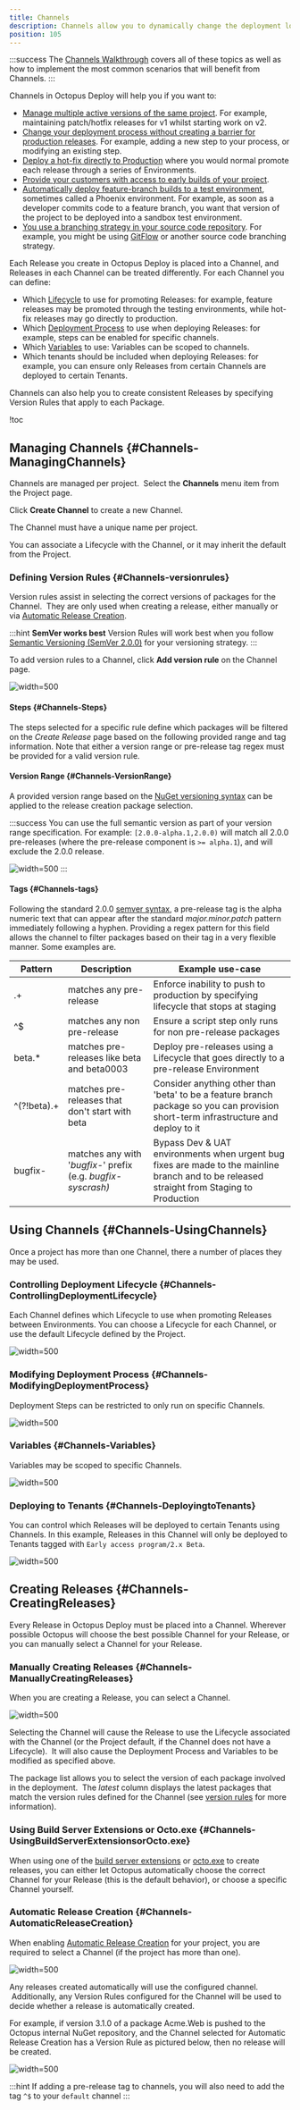 ```yaml
---
title: Channels
description: Channels allow you to dynamically change the deployment logic and lifecycle of a project based on the version being deployed.
position: 105
---
```


:::success
The [Channels Walkthrough](https://octopus.com/blog/channels-walkthrough) covers all of these topics as well as how to implement the most common scenarios that will benefit from Channels.
:::

Channels in Octopus Deploy will help you if you want to:

- [Manage multiple active versions of the same project](https://octopus.com/blog/channels-walkthrough#supporting-multiple-versions). For example, maintaining patch/hotfix releases for v1 whilst starting work on v2.
- [Change your deployment process without creating a barrier for production releases](https://octopus.com/blog/channels-walkthrough#supporting-multiple-versions). For example, adding a new step to your process, or modifying an existing step.
- [Deploy a hot-fix directly to Production](https://octopus.com/blog/channels-walkthrough#hotfix-deployments) where you would normal promote each release through a series of Environments.
- [Provide your customers with access to early builds of your project](https://octopus.com/blog/channels-walkthrough#early-access-programs).
- [Automatically deploy feature-branch builds to a test environment](https://octopus.com/blog/channels-walkthrough#feature-branch-deployments), sometimes called a Phoenix environment. For example, as soon as a developer commits code to a feature branch, you want that version of the project to be deployed into a sandbox test environment.
- [You use a branching strategy in your source code repository](/docs/deployment-patterns/branching.md). For example, you might be using [GitFlow](http://nvie.com/posts/a-successful-git-branching-model/) or another source code branching strategy.

Each Release you create in Octopus Deploy is placed into a Channel, and Releases in each Channel can be treated differently. For each Channel you can define:

- Which [Lifecycle](/docs/infrastructure/lifecycles/index.md) to use for promoting Releases: for example, feature releases may be promoted through the testing environments, while hot-fix releases may go directly to production.
- Which [Deployment Process](/docs/deploying-applications/index.md) to use when deploying Releases: for example, steps can be enabled for specific channels.
- Which [Variables](/docs/deployment-process/variables/index.md) to use: Variables can be scoped to channels.
- Which tenants should be included when deploying Releases: for example, you can ensure only Releases from certain Channels are deployed to certain Tenants.

Channels can also help you to create consistent Releases by specifying Version Rules that apply to each Package.

!toc

## Managing Channels {#Channels-ManagingChannels}

Channels are managed per project.  Select the **Channels** menu item from the Project page.

Click **Create Channel** to create a new Channel.

The Channel must have a unique name per project.

You can associate a Lifecycle with the Channel, or it may inherit the default from the Project.

### Defining Version Rules {#Channels-versionrules}

Version rules assist in selecting the correct versions of packages for the Channel.  They are only used when creating a release, either manually or via [Automatic Release Creation](/docs/deployment-process/releases/automatic-release-creation.md).

:::hint
**SemVer works best**
Version Rules will work best when you follow [Semantic Versioning (SemVer 2.0.0)](http://semver.org) for your versioning strategy.
:::

To add version rules to a Channel, click **Add version rule** on the Channel page.

![](/docs/images/3048999/3278458.png "width=500")

#### Steps {#Channels-Steps}

The steps selected for a specific rule define which packages will be filtered on the *Create Release* page based on the following provided range and tag information. Note that either a version range or pre-release tag regex must be provided for a valid version rule.

#### Version Range {#Channels-VersionRange}

A provided version range based on the [NuGet versioning syntax](http://g.octopushq.com/NuGetVersioning) can be applied to the release creation package selection.

:::success
You can use the full semantic version as part of your version range specification. For example: `[2.0.0-alpha.1,2.0.0)` will match all 2.0.0 pre-releases (where the pre-release component is `>= alpha.1`), and will exclude the 2.0.0 release.

![](/docs/images/3048999/5865686.png "width=500")
:::

#### Tags {#Channels-tags}

Following the standard 2.0.0 [semver syntax](http://semver.org/), a pre-release tag is the alpha numeric text that can appear after the standard *major.minor.patch* pattern immediately following a hyphen. Providing a regex pattern for this field allows the channel to filter packages based on their tag in a very flexible manner. Some examples are.

| **Pattern** | **Description** | **Example use-case** |
| --- | --- | --- |
| .\+ | matches any pre-release | Enforce inability to push to production by specifying lifecycle that stops at staging |
| ^$ | matches any non pre-release | Ensure a script step only runs for non pre-release packages |
| beta.\* | matches pre-releases like beta and beta0003 | Deploy pre-releases using a Lifecycle that goes directly to a pre-release Environment |
| ^(?!beta).+ | matches pre-releases that don't start with beta | Consider anything other than 'beta' to be a feature branch package so you can provision short-term infrastructure and deploy to it |
| bugfix- | matches any with '*bugfix-*' prefix (e.g. *bugfix-syscrash)* | Bypass Dev & UAT environments when urgent bug fixes are made to the mainline branch and to be released straight from Staging to Production |

## Using Channels {#Channels-UsingChannels}

Once a project has more than one Channel, there a number of places they may be used.

### Controlling Deployment Lifecycle {#Channels-ControllingDeploymentLifecycle}

Each Channel defines which Lifecycle to use when promoting Releases between Environments. You can choose a Lifecycle for each Channel, or use the default Lifecycle defined by the Project.

![](/docs/images/3048999/5865685.png "width=500")

### Modifying Deployment Process {#Channels-ModifyingDeploymentProcess}

Deployment Steps can be restricted to only run on specific Channels.

![](/docs/images/3048999/3278459.png "width=500")

### Variables {#Channels-Variables}

Variables may be scoped to specific Channels.

![](/docs/images/3048999/3278460.png "width=500")

### Deploying to Tenants {#Channels-DeployingtoTenants}

You can control which Releases will be deployed to certain Tenants using Channels. In this example, Releases in this Channel will only be deployed to Tenants tagged with `Early access program/2.x Beta`.

![](/docs/images/3048999/5865683.png "width=500")

## Creating Releases {#Channels-CreatingReleases}

Every Release in Octopus Deploy must be placed into a Channel. Wherever possible Octopus will choose the best possible Channel for your Release, or you can manually select a Channel for your Release.

### Manually Creating Releases {#Channels-ManuallyCreatingReleases}

When you are creating a Release, you can select a Channel.

![](/docs/images/3048999/3278463.png "width=500")

Selecting the Channel will cause the Release to use the Lifecycle associated with the Channel (or the Project default, if the Channel does not have a Lifecycle).  It will also cause the Deployment Process and Variables to be modified as specified above.

The package list allows you to select the version of each package involved in the deployment.  The *latest* column displays the latest packages that match the version rules defined for the Channel (see [version rules](/docs/deployment-process/channels.md) for more information).

### Using Build Server Extensions or Octo.exe {#Channels-UsingBuildServerExtensionsorOcto.exe}

When using one of the [build server extensions](/docs/api-and-integration/index.md) or [octo.exe](/docs/api-and-integration/octo.exe-command-line/creating-releases.md) to create releases, you can either let Octopus automatically choose the correct Channel for your Release (this is the default behavior), or choose a specific Channel yourself.

### Automatic Release Creation {#Channels-AutomaticReleaseCreation}

When enabling [Automatic Release Creation](/docs/deployment-process/releases/automatic-release-creation.md) for your project, you are required to select a Channel (if the project has more than one).

![](/docs/images/3048999/3278462.png "width=500")

Any releases created automatically will use the configured channel.  Additionally, any Version Rules configured for the Channel will be used to decide whether a release is automatically created.

For example, if version 3.1.0 of a package Acme.Web is pushed to the Octopus internal NuGet repository, and the Channel selected for Automatic Release Creation has a Version Rule as pictured below, then no release will be created.

![](/docs/images/3048999/3278461.png "width=500")

:::hint
If adding a pre-release tag to channels, you will also need to add the tag `^$` to your `default` channel
:::
